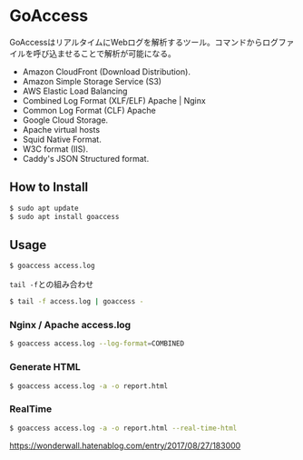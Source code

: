 # GoAccess

GoAccessはリアルタイムにWebログを解析するツール。コマンドからログファイルを呼び込ませることで解析が可能になる。

- Amazon CloudFront (Download Distribution).
- Amazon Simple Storage Service (S3)
- AWS Elastic Load Balancing
- Combined Log Format (XLF/ELF) Apache | Nginx
- Common Log Format (CLF) Apache
- Google Cloud Storage.
- Apache virtual hosts
- Squid Native Format.
- W3C format (IIS).
- Caddy's JSON Structured format.

## How to Install

```Bash
$ sudo apt update
$ sudo apt install goaccess
```

## Usage

```Bash
$ goaccess access.log
```

`tail -f`との組み合わせ

```Bash
$ tail -f access.log | goaccess -
```

### Nginx / Apache access.log

```Bash
$ goaccess access.log --log-format=COMBINED
```

### Generate HTML

```Bash
$ goaccess access.log -a -o report.html
```

### RealTime

```Bash
$ goaccess access.log -a -o report.html --real-time-html
```

https://wonderwall.hatenablog.com/entry/2017/08/27/183000
